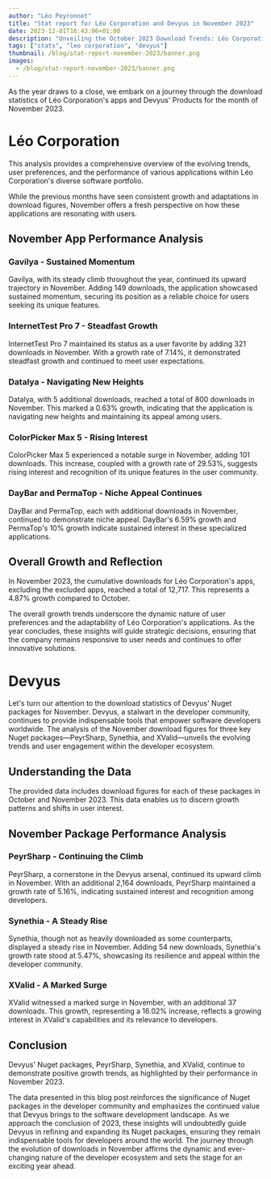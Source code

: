 ```yaml
---
author: "Léo Peyronnet"
title: "Stat report for Léo Corporation and Devyus in November 2023"
date: 2023-12-01T16:43:06+01:00
description: "Unveiling the October 2023 Download Trends: Léo Corporation's App and Devyus products Evolution"
tags: ["stats", "leo corporation", "devyus"]
thumbnail: /blog/stat-report-november-2023/banner.png
images:
  - /blog/stat-report-november-2023/banner.png
---
```


As the year draws to a close, we embark on a journey through the download statistics of Léo Corporation's apps and Devyus' Products for the month of November 2023.

# Léo Corporation

This analysis provides a comprehensive overview of the evolving trends, user preferences, and the performance of various applications within Léo Corporation's diverse software portfolio.

While the previous months have seen consistent growth and adaptations in download figures, November offers a fresh perspective on how these applications are resonating with users.

## November App Performance Analysis

### Gavilya - Sustained Momentum

Gavilya, with its steady climb throughout the year, continued its upward trajectory in November. Adding 149 downloads, the application showcased sustained momentum, securing its position as a reliable choice for users seeking its unique features.

### InternetTest Pro 7 - Steadfast Growth

InternetTest Pro 7 maintained its status as a user favorite by adding 321 downloads in November. With a growth rate of 7.14%, it demonstrated steadfast growth and continued to meet user expectations.

### Datalya - Navigating New Heights

Datalya, with 5 additional downloads, reached a total of 800 downloads in November. This marked a 0.63% growth, indicating that the application is navigating new heights and maintaining its appeal among users.

### ColorPicker Max 5 - Rising Interest

ColorPicker Max 5 experienced a notable surge in November, adding 101 downloads. This increase, coupled with a growth rate of 29.53%, suggests rising interest and recognition of its unique features in the user community.

### DayBar and PermaTop - Niche Appeal Continues

DayBar and PermaTop, each with additional downloads in November, continued to demonstrate niche appeal. DayBar's 6.59% growth and PermaTop's 10% growth indicate sustained interest in these specialized applications.

## Overall Growth and Reflection

In November 2023, the cumulative downloads for Léo Corporation's apps, excluding the excluded apps, reached a total of 12,717. This represents a 4.87% growth compared to October.

The overall growth trends underscore the dynamic nature of user preferences and the adaptability of Léo Corporation's applications. As the year concludes, these insights will guide strategic decisions, ensuring that the company remains responsive to user needs and continues to offer innovative solutions.

# Devyus

Let's turn our attention to the download statistics of Devyus' Nuget packages for November. Devyus, a stalwart in the developer community, continues to provide indispensable tools that empower software developers worldwide. The analysis of the November download figures for three key Nuget packages—PeyrSharp, Synethia, and XValid—unveils the evolving trends and user engagement within the developer ecosystem.

## Understanding the Data

The provided data includes download figures for each of these packages in October and November 2023. This data enables us to discern growth patterns and shifts in user interest.

## November Package Performance Analysis

### PeyrSharp - Continuing the Climb

PeyrSharp, a cornerstone in the Devyus arsenal, continued its upward climb in November. With an additional 2,164 downloads, PeyrSharp maintained a growth rate of 5.16%, indicating sustained interest and recognition among developers.

### Synethia - A Steady Rise

Synethia, though not as heavily downloaded as some counterparts, displayed a steady rise in November. Adding 54 new downloads, Synethia's growth rate stood at 5.47%, showcasing its resilience and appeal within the developer community.

### XValid - A Marked Surge

XValid witnessed a marked surge in November, with an additional 37 downloads. This growth, representing a 16.02% increase, reflects a growing interest in XValid's capabilities and its relevance to developers.

## Conclusion

Devyus' Nuget packages, PeyrSharp, Synethia, and XValid, continue to demonstrate positive growth trends, as highlighted by their performance in November 2023.

The data presented in this blog post reinforces the significance of Nuget packages in the developer community and emphasizes the continued value that Devyus brings to the software development landscape. As we approach the conclusion of 2023, these insights will undoubtedly guide Devyus in refining and expanding its Nuget packages, ensuring they remain indispensable tools for developers around the world. The journey through the evolution of downloads in November affirms the dynamic and ever-changing nature of the developer ecosystem and sets the stage for an exciting year ahead.
